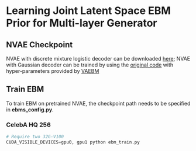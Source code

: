 # Learning Joint Latent Space EBM Prior for Multi-layer Generator
## NVAE Checkpoint

NVAE with discrete mixture logistic decoder can be downloaded [here](https://github.com/NVlabs/NVAE); NVAE with Gaussian decoder can be trained by using the [original code](https://github.com/NVlabs/NVAE) with hyper-parameters provided by [VAEBM](https://github.com/NVlabs/VAEBM)

## Train EBM

To train EBM on pretrained NVAE, the checkpoint path needs to be specified in **ebms_config.py**.

### CelebA HQ 256

```python
# Require two 32G-V100
CUDA_VISIBLE_DEVICES=gpu0, gpu1 python ebm_train.py
```
